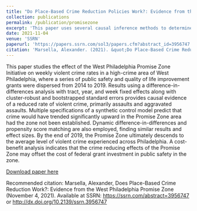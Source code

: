 ```yaml
---
title: "Do Place-Based Crime Reduction Policies Work?: Evidence from the West Philadelphia Promise Zone"
collection: publications
permalink: /publication/promisezone
excerpt: 'This paper uses several causal inference methods to determine the effect of the Philadelphia Promise Zone on violent crime.'
date: 2021-11-04
venue: 'SSRN'
paperurl: 'https://papers.ssrn.com/sol3/papers.cfm?abstract_id=3956747'
citation: 'Marsella, Alexander. (2021). &quot;Do Place-Based Crime Reduction Policies Work?: Evidence from the West Philadelphia Promise Zone&quot; <i>SSRN</i>.'
---
```

This paper studies the effect of the West Philadelphia Promise Zone Initiative on weekly violent crime rates in a high-crime area of West Philadelphia, where a series of public safety and quality of life improvement grants were dispersed from 2014 to 2019. Results using a difference-in-differences analysis with tract, year, and week fixed effects along with cluster-robust and bootstrapped standard errors provides causal evidence of a reduced rate of violent crime, primarily assaults and aggravated assaults. Multiple specifications of a synthetic control model predict that crime would have trended significantly upward in the Promise Zone area had the zone not been established. Dynamic difference-in-differences and propensity score matching are also employed, finding similar results and effect sizes. By the end of 2019, the Promise Zone ultimately descends to the average level of violent crime experienced across Philadelphia. A cost-benefit analysis indicates that the crime reducing effects of the Promise Zone may offset the cost of federal grant investment in public safety in the zone. 

[Download paper here](http://alexmarsella.github.io/files/promisezone.pdf)

Recommended citation:  Marsella, Alexander, Does Place-Based Crime Reduction Work?: Evidence from the West Philadelphia Promise Zone (November 4, 2021). Available at SSRN: https://ssrn.com/abstract=3956747 or http://dx.doi.org/10.2139/ssrn.3956747 
